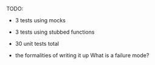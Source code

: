 TODO:

- 3 tests using mocks
- 3 tests using stubbed functions
- 30 unit tests total

- the formalities of writing it up
What is a failure mode?
